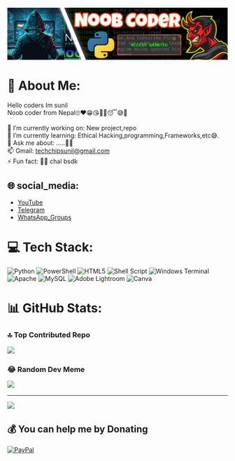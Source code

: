 ![logo](https://github.com/prince4you/prince4you/blob/main/Picsart_24-04-09_10-57-12-056.jpg)

# 💫 About Me:
Hello coders Im sunil<br>Noob coder from Nepal🙄❤😁😘🤔🙂😴😅🤔<br><br>🔭 I’m currently working on: New project,repo<br>🌱 I’m currently learning: Ethical Hacking,programming,Frameworks,etc😅.<br>💬 Ask me about: .....🤔🤔<br>📫 Gmail: techchipsunil@gmail.com<br>⚡ Fun fact: 🤔😅 chal bsdk

## 🌐 social_media:
* [YouTube](https://youtube.com/@noobcybertech2024)
* [Telegram](https://t.me/Annon4you)
*  [WhatsApp_Groups](https://chat.whatsapp.com/DQHA1MZ46RYGlyIIOPZR2T)



# 💻 Tech Stack:

![Python](https://img.shields.io/badge/python-3670A0?style=for-the-badge&logo=python&logoColor=ffdd54) ![PowerShell](https://img.shields.io/badge/PowerShell-%235391FE.svg?style=for-the-badge&logo=powershell&logoColor=white) ![HTML5](https://img.shields.io/badge/html5-%23E34F26.svg?style=for-the-badge&logo=html5&logoColor=white) ![Shell Script](https://img.shields.io/badge/shell_script-%23121011.svg?style=for-the-badge&logo=gnu-bash&logoColor=white) ![Windows Terminal](https://img.shields.io/badge/Windows%20Terminal-%234D4D4D.svg?style=for-the-badge&logo=windows-terminal&logoColor=white) ![Apache](https://img.shields.io/badge/apache-%23D42029.svg?style=for-the-badge&logo=apache&logoColor=white) ![MySQL](https://img.shields.io/badge/mysql-%2300000f.svg?style=for-the-badge&logo=mysql&logoColor=white) ![Adobe Lightroom](https://img.shields.io/badge/Adobe%20Lightroom-31A8FF.svg?style=for-the-badge&logo=Adobe%20Lightroom&logoColor=white) ![Canva](https://img.shields.io/badge/Canva-%2300C4CC.svg?style=for-the-badge&logo=Canva&logoColor=white)
# 📊 GitHub Stats:

### 🔝 Top Contributed Repo
![](https://github-contributor-stats.vercel.app/api?username=Prince4you&limit=5&theme=radical&combine_all_yearly_contributions=true)

### 😂 Random Dev Meme
<img src='https://randommeme-five.vercel.app/' style="height: 400px;"/>

---
[![](https://visitcount.itsvg.in/api?id=Prince4you&icon=0&color=0)](https://visitcount.itsvg.in)

  ## 💰 You can help me by Donating
  [![PayPal](https://img.shields.io/badge/PayPal-00457C?style=for-the-badge&logo=paypal&logoColor=white)](https://paypal.me/Annon4you) 

  
<!-- Proudly created with GPRM ( https://gprm.itsvg.in ) -->
